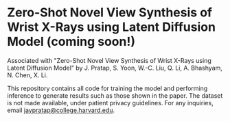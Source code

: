 # Zero-Shot Novel View Synthesis of Wrist X-Rays using Latent Diffusion Model (coming soon!)
Associated with "Zero-Shot Novel View Synthesis of Wrist X-Rays using Latent Diffusion Model" by J. Pratap, S. Yoon, W.-C. Liu, Q. Li, A. Bhashyam, N. Chen, X. Li.

This repository contains all code for training the model and performing inference to generate results such as those shown in the paper. The dataset is not made available, under patient privacy guidelines. For any inquiries, email jaypratap@college.harvard.edu.
